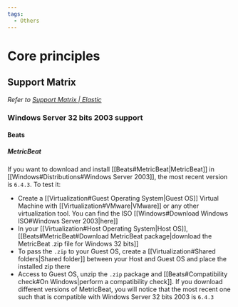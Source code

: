 ```yaml
---
tags:
  - Others
---
```

# Core principles

## Support Matrix
_Refer to [Support Matrix | Elastic](https://www.elastic.co/es/support/matrix)_
### Windows Server 32 bits 2003 support
#### Beats
##### MetricBeat
If you want to download and install [[Beats#MetricBeat|MetricBeat]] in [[Windows#Distributions#Windows Server 2003]], the most recent version is `6.4.3`. To test it:
- Create a [[Virtualization#Guest Operating System|Guest OS]] Virtual Machine with [[Virtualization#VMware|VMware]] or any other virtualization tool. You can find the ISO [[Windows#Download Windows ISO#Windows Server 2003|here]]
- In your [[Virtualization#Host Operating System|Host OS]], [[Beats#MetricBeat#Download MetricBeat package|download the MetricBeat .zip file for Windows 32 bits]]
- To pass the `.zip` to your Guest OS, create a [[Virtualization#Shared folders|Shared folder]] between your Host and Guest OS and place the installed zip there
- Access to Guest OS, unzip the `.zip` package and [[Beats#Compatibility check#On Windows|perform a compatibility check]]. If you download different versions of MetricBeat, you will notice that the most recent one such that is compatible with Windows Server 32 bits 2003 is `6.4.3`